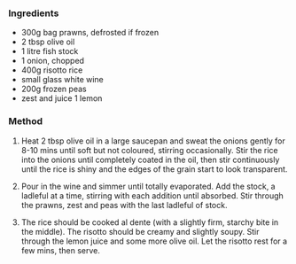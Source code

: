 ### Ingredients

* 300g bag prawns, defrosted if frozen
* 2 tbsp olive oil
* 1 litre fish stock
* 1 onion, chopped
* 400g risotto rice
* small glass white wine
* 200g frozen peas
* zest and juice 1 lemon

### Method

1. Heat 2 tbsp olive oil in a large saucepan and
sweat the onions gently for 8-10 mins until soft but not coloured, stirring occasionally.
Stir the rice into the onions until completely coated in the oil,
then stir continuously until the rice is shiny and the edges of the grain start to look transparent.

2. Pour in the wine and simmer until totally evaporated.
Add the stock, a ladleful at a time, stirring with each addition until absorbed.
Stir through the prawns, zest and peas with the last ladleful of stock. 

3. The rice should be cooked al dente (with a slightly firm, starchy bite in the middle).
The risotto should be creamy and slightly soupy.
Stir through the lemon juice and some more olive oil.
Let the risotto rest for a few mins, then serve.

